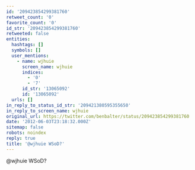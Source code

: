 ```yaml
---
id: '209423854299381760'
retweet_count: '0'
favorite_count: '0'
id_str: '209423854299381760'
retweeted: false
entities:
  hashtags: []
  symbols: []
  user_mentions:
    - name: wjhuie
      screen_name: wjhuie
      indices:
        - '0'
        - '7'
      id_str: '13065092'
      id: '13065092'
  urls: []
in_reply_to_status_id_str: '209421380595355650'
in_reply_to_screen_name: wjhuie
original_url: https://twitter.com/benbalter/status/209423854299381760
date: '2012-06-03T23:18:32.000Z'
sitemap: false
robots: noindex
reply: true
title: '@wjhuie WSoD?'
---
```


@wjhuie WSoD?